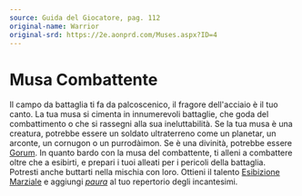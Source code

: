 ```yaml
---
source: Guida del Giocatore, pag. 112
original-name: Warrior
original-srd: https://2e.aonprd.com/Muses.aspx?ID=4
---
```


# Musa Combattente

Il campo da battaglia ti fa da palcoscenico, il fragore dell'acciaio è il tuo
canto. La tua musa si cimenta in innumerevoli battaglie, che goda del
combattimento o che si rassegni alla sua ineluttabilità. Se la tua musa è una
creatura, potrebbe essere un soldato ultraterreno come un planetar, un arconte,
un cornugon o un purrodàimon. Se è una divinità, potrebbe essere
[Gorum](/divinita/gorum). In quanto bardo con la musa del combattente, ti alleni
a combattere oltre che a esibirti, e prepari i tuoi alleati per i pericoli della
battaglia. Potresti anche buttarti nella mischia con loro. Ottieni il talento
[Esibizione Marziale](/classi/bardo/talenti/esibizione-marziale) e aggiungi
_[paura](/incantesimi/paura)_ al tuo repertorio degli incantesimi.
